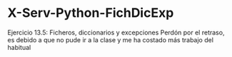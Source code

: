 # X-Serv-Python-FichDicExp
Ejercicio 13.5: Ficheros, diccionarios y excepciones
Perdón por el retraso, es debido a que no pude ir a la clase y me ha costado más
trabajo del habitual
